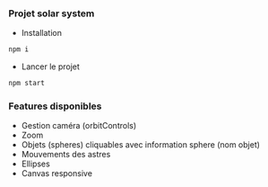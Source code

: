 ### Projet solar system

- Installation
```bash
npm i
```

- Lancer le projet
```bash
npm start
```

### Features disponibles

- Gestion caméra (orbitControls)
- Zoom
- Objets (spheres) cliquables avec information sphere (nom objet)
- Mouvements des astres
- Ellipses
- Canvas responsive
